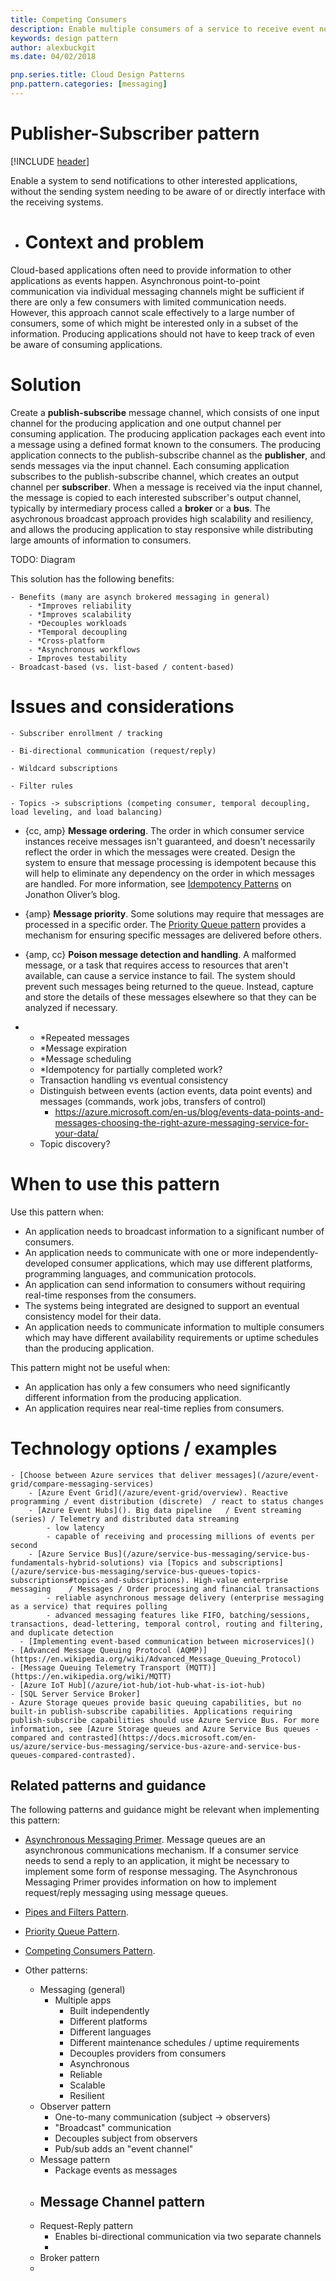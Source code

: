 ```yaml
---
title: Competing Consumers
description: Enable multiple consumers of a service to receive event notifications asynchronously via a messaging channel.
keywords: design pattern
author: alexbuckgit
ms.date: 04/02/2018

pnp.series.title: Cloud Design Patterns
pnp.pattern.categories: [messaging]
---
```



# Publisher-Subscriber pattern

[!INCLUDE [header](../_includes/header.md)]

Enable a system to send notifications to other interested applications, without the sending system needing to be aware of or directly interface with the receiving systems.

- # Context and problem

Cloud-based applications often need to provide information to other applications as events happen. Asynchronous point-to-point communication via individual messaging channels might be sufficient if there are only a few consumers with limited communication needs. However, this approach cannot scale effectively to a large number of consumers, some of which might be interested only in a subset of the information. Producing applications should not have to keep track of even be aware of consuming applications.

# Solution

Create a **publish-subscribe** message channel, which consists of one input channel for the producing application and one output channel per consuming application. The producing application packages each event into a message using a defined format known to the consumers. The producing application connects to the publish-subscribe channel as the **publisher**, and sends messages via the input channel. Each consuming application subscribes to the publish-subscribe channel, which creates an output channel per **subscriber**. When a message is received via the input channel, the message is copied to each interested subscriber's output channel, typically by intermediary process called a **broker** or a **bus**. The asychronous broadcast approach provides high scalability and resiliency, and allows the producing application to stay responsive while distributing large amounts of information to consumers.

TODO: Diagram

This solution has the following benefits:

    - Benefits (many are asynch brokered messaging in general)
        - *Improves reliability
        - *Improves scalability
        - *Decouples workloads
        - *Temporal decoupling
        - *Cross-platform
        - *Asynchronous workflows
        - Improves testability
    - Broadcast-based (vs. list-based / content-based)

# Issues and considerations

    - Subscriber enrollment / tracking

    - Bi-directional communication (request/reply)

    - Wildcard subscriptions

    - Filter rules

    - Topics -> subscriptions (competing consumer, temporal decoupling, load leveling, and load balancing) 

- {cc, amp} **Message ordering**. The order in which consumer service instances receive messages isn't guaranteed, and doesn't necessarily reflect the order in which the messages were created. Design the system to ensure that message processing is idempotent because this will help to eliminate any dependency on the order in which messages are handled. For more information, see [Idempotency Patterns](http://blog.jonathanoliver.com/idempotency-patterns/) on Jonathon Oliver’s blog.

- {amp} **Message priority**. Some solutions may require that messages are processed in a specific order. The [Priority Queue pattern](priority-queue.md) provides a mechanism for ensuring specific messages are delivered before others.

- {amp, cc} **Poison message detection and handling**. A malformed message, or a task that requires access to resources that aren't available, can cause a service instance to fail. The system should prevent such messages being returned to the queue. Instead, capture and store the details of these messages elsewhere so that they can be analyzed if necessary.

- 
    - *Repeated messages
    - *Message expiration
    - *Message scheduling 
    - *Idempotency for partially completed work? 
    - Transaction handling vs eventual consistency
    - Distinguish between events (action events, data point events) and messages (commands, work jobs, transfers of control)
        - https://azure.microsoft.com/en-us/blog/events-data-points-and-messages-choosing-the-right-azure-messaging-service-for-your-data/
    - Topic discovery?
 
# When to use this pattern

Use this pattern when:

- An application needs to broadcast information to a significant number of consumers.
- An application needs to communicate with one or more independently-developed consumer applications, which may use different platforms, programming languages, and communication protocols.
- An application can send information to consumers without requiring real-time responses from the consumers.
- The systems being integrated are designed to support an eventual consistency model for their data. 
- An application needs to communicate information to multiple consumers which may have different availability requirements or uptime schedules than the producing application.

This pattern might not be useful when:

- An application has only a few consumers who need significantly different information from the producing application.
- An application requires near real-time replies from consumers.

# Technology options / examples
    - [Choose between Azure services that deliver messages](/azure/event-grid/compare-messaging-services)
        - [Azure Event Grid](/azure/event-grid/overview). Reactive programming / event distribution (discrete)	/ react to status changes
        - [Azure Event Hubs](). Big data pipeline	/ Event streaming (series) / Telemetry and distributed data streaming
            - low latency
            - capable of receiving and processing millions of events per second
        - [Azure Service Bus](/azure/service-bus-messaging/service-bus-fundamentals-hybrid-solutions) via [Topics and subscriptions](/azure/service-bus-messaging/service-bus-queues-topics-subscriptions#topics-and-subscriptions). High-value enterprise messaging	/ Messages / Order processing and financial transactions
            - reliable asynchronous message delivery (enterprise messaging as a service) that requires polling
            - advanced messaging features like FIFO, batching/sessions, transactions, dead-lettering, temporal control, routing and filtering, and duplicate detection
      - [Implementing event-based communication between microservices]()
    - [Advanced Message Queuing Protocol (AQMP)](https://en.wikipedia.org/wiki/Advanced_Message_Queuing_Protocol)
    - [Message Queuing Telemetry Transport (MQTT)](https://en.wikipedia.org/wiki/MQTT)
    - [Azure IoT Hub](/azure/iot-hub/iot-hub-what-is-iot-hub)
    - [SQL Server Service Broker]
    - Azure Storage queues provide basic queuing capabilities, but no built-in publish-subscribe capabilities. Applications requiring publish-subscribe capabilities should use Azure Service Bus. For more information, see [Azure Storage queues and Azure Service Bus queues - compared and contrasted](https://docs.microsoft.com/en-us/azure/service-bus-messaging/service-bus-azure-and-service-bus-queues-compared-contrasted).

## Related patterns and guidance

The following patterns and guidance might be relevant when implementing this pattern:

- [Asynchronous Messaging Primer][amp]. Message queues are an asynchronous communications mechanism. If a consumer service needs to send a reply to an application, it might be necessary to implement some form of response messaging. The Asynchronous Messaging Primer provides information on how to implement request/reply messaging using message queues.

- [Pipes and Filters Pattern](pipes-and-filters.md).

- [Priority Queue Pattern](priority-queue.md). 

- [Competing Consumers Pattern][cc].

- Other patterns:
    - Messaging (general)
        - Multiple apps
            - Built independently
            - Different platforms
            - Different languages
            - Different maintenance schedules / uptime requirements
            - Decouples providers from consumers
          - Asynchronous
          - Reliable
          - Scalable
          - Resilient
    - Observer pattern
        - One-to-many communication (subject -> observers)
        - "Broadcast" communication
        - Decouples subject from observers
        - Pub/sub adds an "event channel"
    - Message pattern
        - Package events as messages
    - Message Channel pattern
        -  
    - Request-Reply pattern
        - Enables bi-directional communication via two separate channels
        - 
    - Broker pattern
    - 


<!-- links -->

[amp]: https://msdn.microsoft.com/library/dn589781.aspx
[cc]: ./competing-consumers.md

<!--
QUESTIONS:
- General terms - "application" vs "system"
-->
